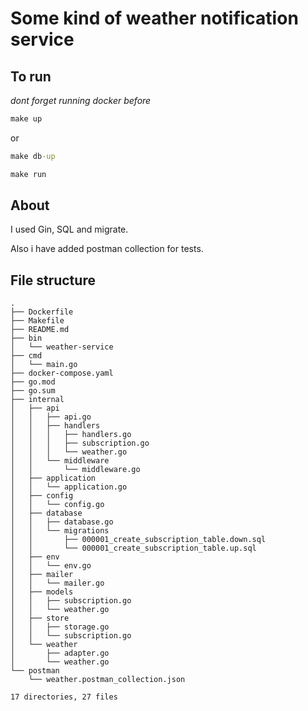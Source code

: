# Some kind of weather notification service

## To run
_dont forget running docker before_
```cmd
make up
```
or
```cmd
make db-up
````
```cmd
make run
```

## About
I used Gin, SQL and migrate.

Also i have added postman collection for tests.

## File structure

```
.
├── Dockerfile
├── Makefile
├── README.md
├── bin
│   └── weather-service
├── cmd
│   └── main.go
├── docker-compose.yaml
├── go.mod
├── go.sum
├── internal
│   ├── api
│   │   ├── api.go
│   │   ├── handlers
│   │   │   ├── handlers.go
│   │   │   ├── subscription.go
│   │   │   └── weather.go
│   │   └── middleware
│   │       └── middleware.go
│   ├── application
│   │   └── application.go
│   ├── config
│   │   └── config.go
│   ├── database
│   │   ├── database.go
│   │   └── migrations
│   │       ├── 000001_create_subscription_table.down.sql
│   │       └── 000001_create_subscription_table.up.sql
│   ├── env
│   │   └── env.go
│   ├── mailer
│   │   └── mailer.go
│   ├── models
│   │   ├── subscription.go
│   │   └── weather.go
│   ├── store
│   │   ├── storage.go
│   │   └── subscription.go
│   └── weather
│       ├── adapter.go
│       └── weather.go
└── postman
    └── weather.postman_collection.json

17 directories, 27 files
```